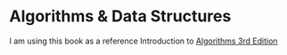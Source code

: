 # Algorithms & Data Structures

I am using this book as a reference Introduction to [Algorithms 3rd Edition](https://edutechlearners.com/download/Introduction_to_algorithms-3rd%20Edition.pdf)
